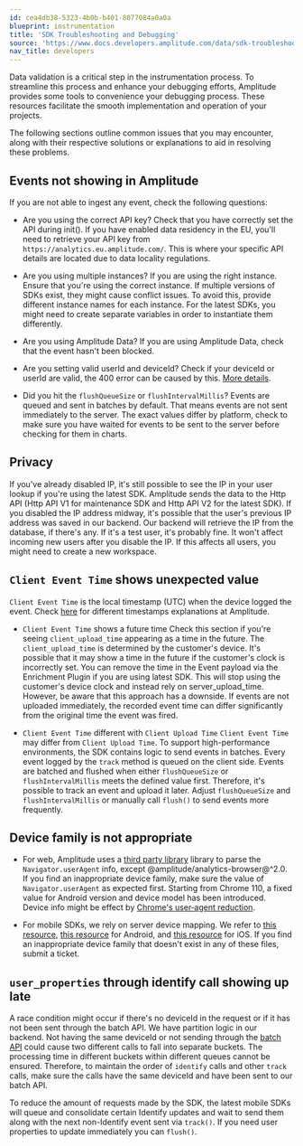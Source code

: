 ```yaml
---
id: cea4db38-5323-4b0b-b401-8077084a0a0a
blueprint: instrumentation
title: 'SDK Troubleshooting and Debugging'
source: 'https://www.docs.developers.amplitude.com/data/sdk-troubleshooting-and-debugging/'
nav_title: developers
---
```


Data validation is a critical step in the instrumentation process. To streamline this process and enhance your debugging efforts, Amplitude provides some tools to convenience your debugging process. These resources facilitate the smooth implementation and operation of your projects.

The following sections outline common issues that you may encounter, along with their respective solutions or explanations to aid in resolving these problems. 

## Events not showing in Amplitude

If you are not able to ingest any event, check the following questions:

* Are you using the correct API key? 
Check that you have correctly set the API during init(). If you have enabled data residency in the EU, you'll need to retrieve your API key from `https://analytics.eu.amplitude.com/`. This is where your specific API details are located due to data locality regulations.

* Are you using multiple instances? 
If you are using the right instance. Ensure that you're using the correct instance. If multiple versions of SDKs exist, they might cause conflict issues. To avoid this, provide different instance names for each instance. For the latest SDKs, you might need to create separate variables in order to instantiate them differently.

* Are you using Amplitude Data? 
If you are using Amplitude Data, check that the event hasn't been blocked.

* Are you setting valid userId and deviceId?
Check if your deviceId or userId are valid, the 400 error can be caused by this. [More details](/docs/apis/analytics/http-v2#device-ids-and-user-ids-minimum-length).

* Did you hit the `flushQueueSize` or `flushIntervalMillis`?
Events are queued and sent in batches by default. That means events are not sent immediately to the server. The exact values differ by platform, check to make sure you have waited for events to be sent to the server before checking for them in charts.

## Privacy 

If you've already disabled IP, it's still possible to see the IP in your user lookup if you're using the latest SDK. Amplitude sends the data to the Http API (Http API V1 for maintenance SDK and Http API V2 for the latest SDK). If you disabled the IP address midway, it's possible that the user's previous IP address was saved in our backend. Our backend will retrieve the IP from the database, if there's any. If it's a test user, it's probably fine. It won't affect incoming new users after you disable the IP. If this affects all users, you might need to create a new workspace.

## `Client Event Time` shows unexpected value

`Client Event Time` is the local timestamp (UTC) when the device logged the event. Check [here](https://help.amplitude.com/hc/en-us/articles/229313067#Raw-Data-Fields) for different timestamps explanations at Amplitude.

* `Client Event Time` shows a future time
Check this section if you're seeing `client_upload_time` appearing as a time in the future. The `client_upload_time` is determined by the customer's device. It's possible that it may show a time in the future if the customer's clock is incorrectly set. You can remove the time in the Event payload via the Enrichment Plugin if you are using latest SDK. This will stop using the customer's device clock and instead rely on server_upload_time. However, be aware that this approach has a downside. If events are not uploaded immediately, the recorded event time can differ significantly from the original time the event was fired.

* `Client Event Time` different with `Client Upload Time`
`Client Event Time` may differ from `Client Upload Time`. To support high-performance environments, the SDK contains logic to send events in batches. Every event logged by the `track` method is queued on the client side. Events are batched and flushed when either `flushQueueSize` or `flushIntervalMillis` meets the defined value first. Therefore, it's possible to track an event and upload it later. Adjust `flushQueueSize` and `flushIntervalMillis` or manually call `flush()` to send events more frequently.

## Device family is not appropriate

* For web, Amplitude uses a [third party library](https://github.com/faisalman/ua-parser-js) library to parse the `Navigator.userAgent` info, except @amplitude/analytics-browser@^2.0. If you find an inappropriate device family, make sure the value of `Navigator.userAgent` as expected first. Starting from Chrome 110, a fixed value for Android version and device model has been introduced. Device info might be effect by [Chrome's user‑agent reduction](https://developer.chrome.com/blog/user-agent-reduction-android-model-and-version/#fixed-android-version-and-device-model-starting-from-chrome-110).

* For mobile SDKs, we rely on server device mapping. We refer to [this resource](http://storage.googleapis.com/play_public/supported_devices.html), [this resource](https://en.wikipedia.org/wiki/List_of_Android_smartphones) for Android, and [this resource](https://en.wikipedia.org/wiki/Comparison_of_tablet_computers) for iOS. If you find an inappropriate device family that doesn't exist in any of these files, submit a ticket. 

## `user_properties` through identify call showing up late

A race condition might occur if there's no deviceId in the request or if it has not been sent through the batch API. We have partition logic in our backend. Not having the same deviceId or not sending through the [batch API](/docs/apis/analytics/batch-event-upload) could cause two different calls to fall into separate buckets. The processing time in different buckets within different queues cannot be ensured. Therefore, to maintain the order of `identify` calls and other `track` calls, make sure the calls have the same deviceId and have been sent to our batch API.

To reduce the amount of requests made by the SDK, the latest mobile SDKs will queue and consolidate certain Identify updates and wait to send them along with the next non-Identify event sent via `track()`. If you need user properties to update immediately you can `flush()`.
